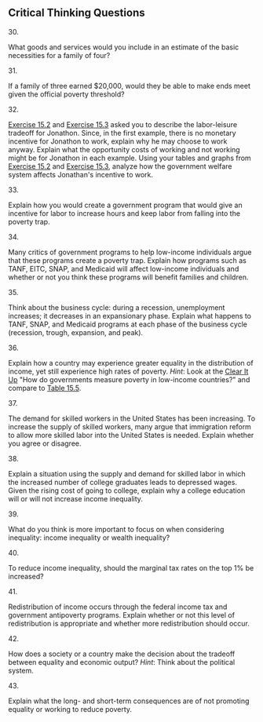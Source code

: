 ## Critical Thinking Questions

30\.

What goods and services would you include in an estimate of the basic
necessities for a family of four?

31\.

If a family of three earned \$20,000, would they be able to make ends
meet given the official poverty threshold?

32\.

[Exercise
15.2](http://openstax.org/books/principles-microeconomics-3e/pages/15-self-check-questions#ch14mod02_sques01)
and [Exercise
15.3](http://openstax.org/books/principles-microeconomics-3e/pages/15-self-check-questions#ch14mod02_sques02)
asked you to describe the labor-leisure tradeoff for Jonathon. Since, in
the first example, there is no monetary incentive for Jonathon to work,
explain why he may choose to work anyway. Explain what the opportunity
costs of working and not working might be for Jonathon in each example.
Using your tables and graphs from [Exercise
15.2](http://openstax.org/books/principles-microeconomics-3e/pages/15-self-check-questions#ch14mod02_sques01)
and [Exercise
15.3](http://openstax.org/books/principles-microeconomics-3e/pages/15-self-check-questions#ch14mod02_sques02),
analyze how the government welfare system affects Jonathan's incentive
to work.

33\.

Explain how you would create a government program that would give an
incentive for labor to increase hours and keep labor from falling into
the poverty trap.

34\.

Many critics of government programs to help low-income individuals argue
that these programs create a poverty trap. Explain how programs such as
TANF, EITC, SNAP, and Medicaid will affect low-income individuals and
whether or not you think these programs will benefit families and
children.

35\.

Think about the business cycle: during a recession, unemployment
increases; it decreases in an expansionary phase. Explain what happens
to TANF, SNAP, and Medicaid programs at each phase of the business cycle
(recession, trough, expansion, and peak).

36\.

Explain how a country may experience greater equality in the
distribution of income, yet still experience high rates of poverty.
*Hint*: Look at the [Clear It
Up](http://openstax.org/books/principles-microeconomics-3e/pages/15-1-drawing-the-poverty-line#ch14mod01_clearup)
\"How do governments measure poverty in low-income countries?\" and
compare to [Table
15.5](http://openstax.org/books/principles-microeconomics-3e/pages/15-4-income-inequality-measurement-and-causes#ch14mod04_tab07).

37\.

The demand for skilled workers in the United States has been increasing.
To increase the supply of skilled workers, many argue that immigration
reform to allow more skilled labor into the United States is needed.
Explain whether you agree or disagree.

38\.

Explain a situation using the supply and demand for skilled labor in
which the increased number of college graduates leads to depressed
wages. Given the rising cost of going to college, explain why a college
education will or will not increase income inequality.

39\.

What do you think is more important to focus on when considering
inequality: income inequality or wealth inequality?

40\.

To reduce income inequality, should the marginal tax rates on the top 1%
be increased?

41\.

Redistribution of income occurs through the federal income tax and
government antipoverty programs. Explain whether or not this level of
redistribution is appropriate and whether more redistribution should
occur.

42\.

How does a society or a country make the decision about the tradeoff
between equality and economic output? *Hint*: Think about the political
system.

43\.

Explain what the long- and short-term consequences are of not promoting
equality or working to reduce poverty.
